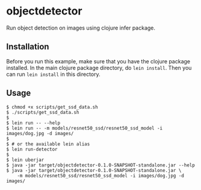 <!--- Licensed to the Apache Software Foundation (ASF) under one -->
<!--- or more contributor license agreements.  See the NOTICE file -->
<!--- distributed with this work for additional information -->
<!--- regarding copyright ownership.  The ASF licenses this file -->
<!--- to you under the Apache License, Version 2.0 (the -->
<!--- "License"); you may not use this file except in compliance -->
<!--- with the License.  You may obtain a copy of the License at -->

<!---   http://www.apache.org/licenses/LICENSE-2.0 -->

<!--- Unless required by applicable law or agreed to in writing, -->
<!--- software distributed under the License is distributed on an -->
<!--- "AS IS" BASIS, WITHOUT WARRANTIES OR CONDITIONS OF ANY -->
<!--- KIND, either express or implied.  See the License for the -->
<!--- specific language governing permissions and limitations -->
<!--- under the License. -->

# objectdetector

Run object detection on images using clojure infer package.

## Installation

Before you run this example, make sure that you have the clojure package installed.
In the main clojure package directory, do `lein install`. Then you can run
`lein install` in this directory.

## Usage

```
$ chmod +x scripts/get_ssd_data.sh
$ ./scripts/get_ssd_data.sh
$
$ lein run -- --help
$ lein run -- -m models/resnet50_ssd/resnet50_ssd_model -i images/dog.jpg -d images/
$ 
$ # or the available lein alias
$ lein run-detector
$
$ lein uberjar
$ java -jar target/objectdetector-0.1.0-SNAPSHOT-standalone.jar --help
$ java -jar target/objectdetector-0.1.0-SNAPSHOT-standalone.jar \
    -m models/resnet50_ssd/resnet50_ssd_model -i images/dog.jpg -d images/
```
